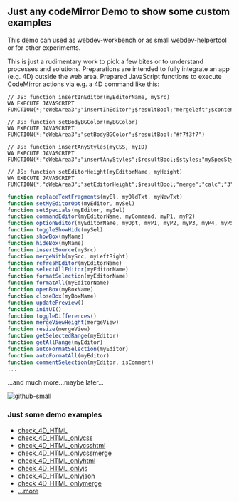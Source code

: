 ## Just any codeMirror Demo to show some custom examples

This demo can used as webdev-workbench or as small webdev-helpertool  or for other experiments.

This is just a rudimentary work to pick a few bites or to understand processes and solutions. Preparations are intended to fully integrate an app (e.g. 4D) outside the web area. Prepared JavaScript functions to execute CodeMirror actions via e.g. a 4D command like this:
```4d
// JS: function insertInEditor(myEditorName, mySrc)
WA EXECUTE JAVASCRIPT FUNCTION(*;"oWebArea3";"insertInEditor";$resultBool;"mergeleft";$contentText)
```
```4d
// JS: function setBodyBGColor(myBGColor)
WA EXECUTE JAVASCRIPT FUNCTION(*;"oWebArea3";"setBodyBGColor";$resultBool;"#f7f3f7")
```
```4d
// JS: function insertAnyStyles(myCSS, myID)
WA EXECUTE JAVASCRIPT FUNCTION(*;"oWebArea3";"insertAnyStyles";$resultBool;$styles;"mySpecStyles1")
```
```4d
// JS: function setEditorHeight(myEditorName, myHeight)
WA EXECUTE JAVASCRIPT FUNCTION(*;"oWebArea3";"setEditorHeight";$resultBool;"merge";"calc";"3")
```
```javascript
function replaceTextFragments(myEl, myOldTxt, myNewTxt)
function setMyEditorOpt(myEditor, mySel)
function setSpecials(myEditor, mySel)
function commandEditor(myEditorName, myCommand, myP1, myP2)
function optionEditor(myEditorName, myOpt, myP1, myP2, myP3, myP4, myP5)
function toggleShowHide(mySel)
function showBox(myName)
function hideBox(myName)
function insertSource(mySrc)
function mergeWith(mySrc, myLeftRight)
function refreshEditor(myEditorName)
function selectAllEditor(myEditorName)
function formatSelection(myEditorName)
function formatAll(myEditorName)
function openBox(myBoxName)
function closeBox(myBoxName)
function updatePreview()
function initUI()
function toggleDifferences()
function mergeViewHeight(mergeView)
function resize(mergeView)
function getSelectedRange(myEditor)
function getAllRange(myEditor)
function autoFormatSelection(myEditor)
function autoFormatAll(myEditor)
function commentSelection(myEditor, isComment)
...
```

...and much more...maybe later...

![github-small](https://user-images.githubusercontent.com/65073460/82428184-6c381300-9a8a-11ea-9e84-9cacd433481f.png)

### Just some demo examples
- [check_4D_HTML](https://lveith.github.io/lveCodeMirrorCustomDemo/lveCodeMirrorCustomDemo/check_4D_HTML.html)
- [check_4D_HTML_onlycss](https://lveith.github.io/lveCodeMirrorCustomDemo/lveCodeMirrorCustomDemo/check_4D_HTML_onlycss.html)
- [check_4D_HTML_onlycsshtml](https://lveith.github.io/lveCodeMirrorCustomDemo/lveCodeMirrorCustomDemo/check_4D_HTML_onlycsshtml.html)
- [check_4D_HTML_onlycssmerge](https://lveith.github.io/lveCodeMirrorCustomDemo/lveCodeMirrorCustomDemo/check_4D_HTML_onlycssmerge.html)
- [check_4D_HTML_onlyhtml](https://lveith.github.io/lveCodeMirrorCustomDemo/lveCodeMirrorCustomDemo/check_4D_HTML_onlyhtml.html)
- [check_4D_HTML_onlyjs](https://lveith.github.io/lveCodeMirrorCustomDemo/lveCodeMirrorCustomDemo/check_4D_HTML_onlyjs.html)
- [check_4D_HTML_onlyjson](https://lveith.github.io/lveCodeMirrorCustomDemo/lveCodeMirrorCustomDemo/check_4D_HTML_onlyjson.html)
- [check_4D_HTML_onlymerge](https://lveith.github.io/lveCodeMirrorCustomDemo/lveCodeMirrorCustomDemo/check_4D_HTML_onlymerge.html)
- [...more](https://lveith.github.io/lveCodeMirrorCustomDemo/lveCodeMirrorCustomDemo/)
